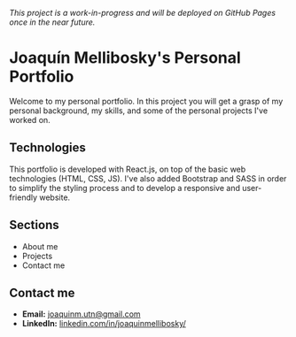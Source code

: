 _This project is a work-in-progress and will be deployed on GitHub Pages once in the near future._

# Joaquín Mellibosky's Personal Portfolio
Welcome to my personal portfolio. In this project you will get a grasp of my personal background, my skills, and some of the personal projects I've worked on.

## Technologies
This portfolio is developed with React.js, on top of the basic web technologies (HTML, CSS, JS). I've also added Bootstrap and SASS in order to simplify the styling process and to develop a responsive and user-friendly website.

## Sections
- About me
- Projects
- Contact me

## Contact me
- **Email:** [joaquinm.utn@gmail.com](mailto:joaquinm.utn@gmail.com)
- **LinkedIn:** [linkedin.com/in/joaquinmellibosky/](https://www.linkedin.com/in/joaquinmellibosky/)
